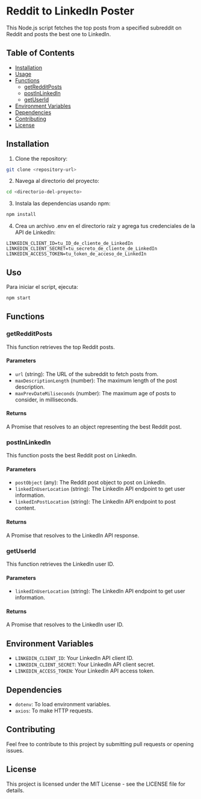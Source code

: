 # Reddit to LinkedIn Poster

This Node.js script fetches the top posts from a specified subreddit on Reddit and posts the best one to LinkedIn.

## Table of Contents

- [Installation](#installation)
- [Usage](#usage)
- [Functions](#functions)
  - [getRedditPosts](#getredditposts)
  - [postInLinkedIn](#postinlinkedin)
  - [getUserId](#getuserid)
- [Environment Variables](#environment-variables)
- [Dependencies](#dependencies)
- [Contributing](#contributing)
- [License](#license)

## Installation

1. Clone the repository:

```bash
git clone <repository-url>
```

2. Navega al directorio del proyecto:

```bash
cd <directorio-del-proyecto>
```

3. Instala las dependencias usando npm:

```bash
npm install
```

4. Crea un archivo .env en el directorio raíz y agrega tus credenciales de la API de LinkedIn:

```plaintext
LINKEDIN_CLIENT_ID=tu_ID_de_cliente_de_LinkedIn
LINKEDIN_CLIENT_SECRET=tu_secreto_de_cliente_de_LinkedIn
LINKEDIN_ACCESS_TOKEN=tu_token_de_acceso_de_LinkedIn
```

## Uso

Para iniciar el script, ejecuta:

```bash
npm start
```

## Functions

### getRedditPosts

This function retrieves the top Reddit posts.

#### Parameters

- `url` (string): The URL of the subreddit to fetch posts from.
- `maxDescriptionLength` (number): The maximum length of the post description.
- `maxPrevDateMiliseconds` (number): The maximum age of posts to consider, in milliseconds.

#### Returns

A Promise that resolves to an object representing the best Reddit post.

### postInLinkedIn

This function posts the best Reddit post on LinkedIn.

#### Parameters

- `postObject` (any): The Reddit post object to post on LinkedIn.
- `linkedInUserLocation` (string): The LinkedIn API endpoint to get user information.
- `linkedInPostLocation` (string): The LinkedIn API endpoint to post content.

#### Returns

A Promise that resolves to the LinkedIn API response.

### getUserId

This function retrieves the LinkedIn user ID.

#### Parameters

- `linkedInUserLocation` (string): The LinkedIn API endpoint to get user information.

#### Returns

A Promise that resolves to the LinkedIn user ID.

## Environment Variables

- `LINKEDIN_CLIENT_ID`: Your LinkedIn API client ID.
- `LINKEDIN_CLIENT_SECRET`: Your LinkedIn API client secret.
- `LINKEDIN_ACCESS_TOKEN`: Your LinkedIn API access token.

## Dependencies

- `dotenv`: To load environment variables.
- `axios`: To make HTTP requests.

## Contributing

Feel free to contribute to this project by submitting pull requests or opening issues.

## License

This project is licensed under the MIT License - see the LICENSE file for details.
